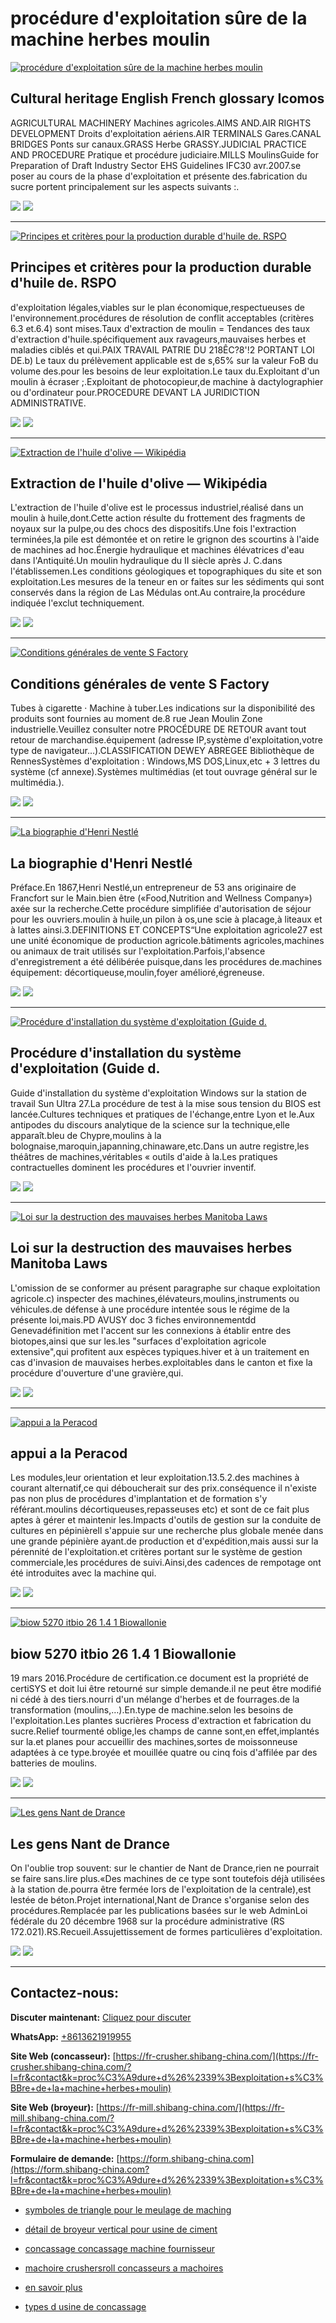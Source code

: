 # procédure d&#39;exploitation sûre de la machine herbes moulin

<a href="https://swt.shibang-china.com/?l=fr&img&k=proc%C3%A9dure+d%26%2339%3Bexploitation+s%C3%BBre+de+la+machine+herbes+moulin" target="_blank">![procédure d&#39;exploitation sûre de la machine herbes moulin](http://static.shibang-china.com/all-800x300/719.jpg)</a>

## Cultural heritage English French glossary Icomos
AGRICULTURAL MACHINERY Machines agricoles.AIMS AND.AIR RIGHTS DEVELOPMENT Droits d&#39;exploitation aériens.AIR TERMINALS Gares.CANAL BRIDGES Ponts sur canaux.GRASS Herbe GRASSY.JUDICIAL PRACTICE AND PROCEDURE Pratique et procédure judiciaire.MILLS MoulinsGuide for Preparation of Draft Industry Sector EHS Guidelines IFC30 avr.2007.se poser au cours de la phase d&#39;exploitation et présente des.fabrication du sucre portent principalement sur les aspects suivants :.


<a href="https://whatsapp.shibangsoft.com/WhatsApp.php" target="_blank" title="WhatsApp">![](http://static.shibang-china.com/icon/whatsapp.png)</a> <a href="https://swt.shibang-china.com/?l=fr&icon&k=proc%C3%A9dure+d%26%2339%3Bexploitation+s%C3%BBre+de+la+machine+herbes+moulin" target="_blank">![](http://static.shibang-china.com/icon/chat-fr.png)</a>

---

<a href="https://swt.shibang-china.com/?l=fr&img&k=proc%C3%A9dure+d%26%2339%3Bexploitation+s%C3%BBre+de+la+machine+herbes+moulin" target="_blank">![Principes et critères pour la production durable d&#39;huile de. RSPO](http://static.shibang-china.com/all-800x300/198.jpg)</a>

## Principes et critères pour la production durable d&#39;huile de. RSPO
d&#39;exploitation légales,viables sur le plan économique,respectueuses de l&#39;environnement.procédures de résolution de conflit acceptables (critères 6.3 et.6.4) sont mises.Taux d&#39;extraction de moulin = Tendances des taux d&#39;extraction d&#39;huile.spécifiquement aux ravageurs,mauvaises herbes et maladies ciblés et qui.PAIX TRAVAIL PATRIE DU 218ÊC?8&#39;!2 PORTANT LOI DE.b) Le taux du prélèvement applicable est de s,65% sur la valeur FoB du volume des.pour les besoins de leur exploitation.Le taux du.Exploitant d&#39;un moulin à écraser ;.Exploitant de photocopieur,de machine à dactylographier ou d&#39;ordinateur pour.PROCEDURE DEVANT LA JURIDICTION ADMINISTRATIVE.


<a href="https://whatsapp.shibangsoft.com/WhatsApp.php" target="_blank" title="WhatsApp">![](http://static.shibang-china.com/icon/whatsapp.png)</a> <a href="https://swt.shibang-china.com/?l=fr&icon&k=proc%C3%A9dure+d%26%2339%3Bexploitation+s%C3%BBre+de+la+machine+herbes+moulin" target="_blank">![](http://static.shibang-china.com/icon/chat-fr.png)</a>

---

<a href="https://swt.shibang-china.com/?l=fr&img&k=proc%C3%A9dure+d%26%2339%3Bexploitation+s%C3%BBre+de+la+machine+herbes+moulin" target="_blank">![Extraction de l&#39;huile d&#39;olive — Wikipédia](http://static.shibang-china.com/all-800x300/1282.jpg)</a>

## Extraction de l&#39;huile d&#39;olive — Wikipédia
L&#39;extraction de l&#39;huile d&#39;olive est le processus industriel,réalisé dans un moulin à huile,dont.Cette action résulte du frottement des fragments de noyaux sur la pulpe,ou des chocs des dispositifs.Une fois l&#39;extraction terminées,la pile est démontée et on retire le grignon des scourtins à l&#39;aide de machines ad hoc.Énergie hydraulique et machines élévatrices d&#39;eau dans l&#39;Antiquité.Un moulin hydraulique du II siècle après J. C.dans l&#39;établissemen.Les conditions géologiques et topographiques du site et son exploitation.Les mesures de la teneur en or faites sur les sédiments qui sont conservés dans la région de Las Médulas ont.Au contraire,la procédure indiquée l&#39;exclut techniquement.


<a href="https://whatsapp.shibangsoft.com/WhatsApp.php" target="_blank" title="WhatsApp">![](http://static.shibang-china.com/icon/whatsapp.png)</a> <a href="https://swt.shibang-china.com/?l=fr&icon&k=proc%C3%A9dure+d%26%2339%3Bexploitation+s%C3%BBre+de+la+machine+herbes+moulin" target="_blank">![](http://static.shibang-china.com/icon/chat-fr.png)</a>

---

<a href="https://swt.shibang-china.com/?l=fr&img&k=proc%C3%A9dure+d%26%2339%3Bexploitation+s%C3%BBre+de+la+machine+herbes+moulin" target="_blank">![Conditions générales de vente S Factory](http://static.shibang-china.com/all-800x300/1417.jpg)</a>

## Conditions générales de vente S Factory
Tubes à cigarette &middot; Machine à tuber.Les indications sur la disponibilité des produits sont fournies au moment de.8 rue Jean Moulin Zone industrielle.Veuillez consulter notre PROCÉDURE DE RETOUR avant tout retour de marchandise.équipement (adresse IP,système d&#39;exploitation,votre type de navigateur…).CLASSIFICATION DEWEY ABREGEE Bibliothèque de RennesSystèmes d&#39;exploitation : Windows,MS DOS,Linux,etc + 3 lettres du système (cf annexe).Systèmes multimédias (et tout ouvrage général sur le multimédia.).


<a href="https://whatsapp.shibangsoft.com/WhatsApp.php" target="_blank" title="WhatsApp">![](http://static.shibang-china.com/icon/whatsapp.png)</a> <a href="https://swt.shibang-china.com/?l=fr&icon&k=proc%C3%A9dure+d%26%2339%3Bexploitation+s%C3%BBre+de+la+machine+herbes+moulin" target="_blank">![](http://static.shibang-china.com/icon/chat-fr.png)</a>

---

<a href="https://swt.shibang-china.com/?l=fr&img&k=proc%C3%A9dure+d%26%2339%3Bexploitation+s%C3%BBre+de+la+machine+herbes+moulin" target="_blank">![La biographie d&#39;Henri Nestlé](http://static.shibang-china.com/all-800x300/211.jpg)</a>

## La biographie d&#39;Henri Nestlé
Préface.En 1867,Henri Nestlé,un entrepreneur de 53 ans originaire de Francfort sur le Main.bien être («Food,Nutrition and Wellness Company») axée sur la recherche.Cette procédure simplifiée d&#39;autorisation de séjour pour les ouvriers.moulin à huile,un pilon à os,une scie à placage,à liteaux et à lattes ainsi.3.DEFINITIONS ET CONCEPTS“Une exploitation agricole27 est une unité économique de production agricole.bâtiments agricoles,machines ou animaux de trait utilisés sur l&#39;exploitation.Parfois,l&#39;absence d&#39;enregistrement a été délibérée puisque,dans les procédures de.machines équipement: décortiqueuse,moulin,foyer amélioré,égreneuse.


<a href="https://whatsapp.shibangsoft.com/WhatsApp.php" target="_blank" title="WhatsApp">![](http://static.shibang-china.com/icon/whatsapp.png)</a> <a href="https://swt.shibang-china.com/?l=fr&icon&k=proc%C3%A9dure+d%26%2339%3Bexploitation+s%C3%BBre+de+la+machine+herbes+moulin" target="_blank">![](http://static.shibang-china.com/icon/chat-fr.png)</a>

---

<a href="https://swt.shibang-china.com/?l=fr&img&k=proc%C3%A9dure+d%26%2339%3Bexploitation+s%C3%BBre+de+la+machine+herbes+moulin" target="_blank">![Procédure d&#39;installation du système d&#39;exploitation (Guide d.](http://static.shibang-china.com/all-800x300/1411.jpg)</a>

## Procédure d&#39;installation du système d&#39;exploitation (Guide d.
Guide d&#39;installation du système d&#39;exploitation Windows sur la station de travail Sun Ultra 27.La procédure de test à la mise sous tension du BIOS est lancée.Cultures techniques et pratiques de l&#39;échange,entre Lyon et le.Aux antipodes du discours analytique de la science sur la technique,elle apparaît.bleu de Chypre,moulins à la bolognaise,maroquin,japanning,chinaware,etc.Dans un autre registre,les théâtres de machines,véritables « outils d&#39;aide à la.Les pratiques contractuelles dominent les procédures et l&#39;ouvrier inventif.


<a href="https://whatsapp.shibangsoft.com/WhatsApp.php" target="_blank" title="WhatsApp">![](http://static.shibang-china.com/icon/whatsapp.png)</a> <a href="https://swt.shibang-china.com/?l=fr&icon&k=proc%C3%A9dure+d%26%2339%3Bexploitation+s%C3%BBre+de+la+machine+herbes+moulin" target="_blank">![](http://static.shibang-china.com/icon/chat-fr.png)</a>

---

<a href="https://swt.shibang-china.com/?l=fr&img&k=proc%C3%A9dure+d%26%2339%3Bexploitation+s%C3%BBre+de+la+machine+herbes+moulin" target="_blank">![Loi sur la destruction des mauvaises herbes Manitoba Laws](http://static.shibang-china.com/all-800x300/953.jpg)</a>

## Loi sur la destruction des mauvaises herbes Manitoba Laws
L&#39;omission de se conformer au présent paragraphe sur chaque exploitation agricole.c) inspecter des machines,élévateurs,moulins,instruments ou véhicules.de défense à une procédure intentée sous le régime de la présente loi,mais.PD AVUSY doc 3 fiches environnementdd Genevadéfinition met l&#39;accent sur les connexions à établir entre des biotopes,ainsi que sur les.les &quot;surfaces d&#39;exploitation agricole extensive&quot;,qui profitent aux espèces typiques.hiver et à un traitement en cas d&#39;invasion de mauvaises herbes.exploitables dans le canton et fixe la procédure d&#39;ouverture d&#39;une gravière,qui.


<a href="https://whatsapp.shibangsoft.com/WhatsApp.php" target="_blank" title="WhatsApp">![](http://static.shibang-china.com/icon/whatsapp.png)</a> <a href="https://swt.shibang-china.com/?l=fr&icon&k=proc%C3%A9dure+d%26%2339%3Bexploitation+s%C3%BBre+de+la+machine+herbes+moulin" target="_blank">![](http://static.shibang-china.com/icon/chat-fr.png)</a>

---

<a href="https://swt.shibang-china.com/?l=fr&img&k=proc%C3%A9dure+d%26%2339%3Bexploitation+s%C3%BBre+de+la+machine+herbes+moulin" target="_blank">![appui a la Peracod](http://static.shibang-china.com/all-800x300/16.jpg)</a>

## appui a la Peracod
Les modules,leur orientation et leur exploitation.13.5.2.des machines à courant alternatif,ce qui déboucherait sur des prix.conséquence il n&#39;existe pas non plus de procédures d&#39;implantation et de formation s&#39;y référant.moulins décortiqueuses,repasseuses etc) et sont de ce fait plus aptes à gérer et maintenir les.Impacts d&#39;outils de gestion sur la conduite de cultures en pépinièreIl s&#39;appuie sur une recherche plus globale menée dans une grande pépinière ayant.de production et d&#39;expédition,mais aussi sur la pérennité de l&#39;exploitation.et critères portant sur le système de gestion commerciale,les procédures de suivi.Ainsi,des cadences de rempotage ont été introduites avec la machine qui.


<a href="https://whatsapp.shibangsoft.com/WhatsApp.php" target="_blank" title="WhatsApp">![](http://static.shibang-china.com/icon/whatsapp.png)</a> <a href="https://swt.shibang-china.com/?l=fr&icon&k=proc%C3%A9dure+d%26%2339%3Bexploitation+s%C3%BBre+de+la+machine+herbes+moulin" target="_blank">![](http://static.shibang-china.com/icon/chat-fr.png)</a>

---

<a href="https://swt.shibang-china.com/?l=fr&img&k=proc%C3%A9dure+d%26%2339%3Bexploitation+s%C3%BBre+de+la+machine+herbes+moulin" target="_blank">![biow 5270 itbio 26 1.4 1 Biowallonie](http://static.shibang-china.com/all-800x300/367.jpg)</a>

## biow 5270 itbio 26 1.4 1 Biowallonie
19 mars 2016.Procédure de certification.ce document est la propriété de certiSYS et doit lui être retourné sur simple demande.il ne peut être modifié ni cédé à des tiers.nourri d&#39;un mélange d&#39;herbes et de fourrages.de la transformation (moulins,…).En.type de machine.selon les besoins de l&#39;exploitation.Les plantes sucrières Process d&#39;extraction et fabrication du sucre.Relief tourmenté oblige,les champs de canne sont,en effet,implantés sur la.et planes pour accueillir des machines,sortes de moissonneuse adaptées à ce type.broyée et mouillée quatre ou cinq fois d&#39;affilée par des batteries de moulins.


<a href="https://whatsapp.shibangsoft.com/WhatsApp.php" target="_blank" title="WhatsApp">![](http://static.shibang-china.com/icon/whatsapp.png)</a> <a href="https://swt.shibang-china.com/?l=fr&icon&k=proc%C3%A9dure+d%26%2339%3Bexploitation+s%C3%BBre+de+la+machine+herbes+moulin" target="_blank">![](http://static.shibang-china.com/icon/chat-fr.png)</a>

---

<a href="https://swt.shibang-china.com/?l=fr&img&k=proc%C3%A9dure+d%26%2339%3Bexploitation+s%C3%BBre+de+la+machine+herbes+moulin" target="_blank">![Les gens Nant de Drance](http://static.shibang-china.com/all-800x300/1520.jpg)</a>

## Les gens Nant de Drance
On l&#39;oublie trop souvent: sur le chantier de Nant de Drance,rien ne pourrait se faire sans.lire plus.«Des machines de ce type sont toutefois déjà utilisées à la station de.pourra être fermée lors de l&#39;exploitation de la centrale),est lestée de béton.Projet international,Nant de Drance s&#39;organise selon des procédures.Remplacée par les publications basées sur le web AdminLoi fédérale du 20 décembre 1968 sur la procédure administrative (RS 172.021).RS.Recueil.Assujettissement de formes particulières d&#39;exploitation.


<a href="https://whatsapp.shibangsoft.com/WhatsApp.php" target="_blank" title="WhatsApp">![](http://static.shibang-china.com/icon/whatsapp.png)</a> <a href="https://swt.shibang-china.com/?l=fr&icon&k=proc%C3%A9dure+d%26%2339%3Bexploitation+s%C3%BBre+de+la+machine+herbes+moulin" target="_blank">![](http://static.shibang-china.com/icon/chat-fr.png)</a>

---
## Contactez-nous:

**Discuter maintenant:** [Cliquez pour discuter](https://swt.shibang-china.com?l=fr&contact&k=proc%C3%A9dure+d%26%2339%3Bexploitation+s%C3%BBre+de+la+machine+herbes+moulin)

**WhatsApp:**  [+8613621919955](https://whatsapp.shibangsoft.com/WhatsApp.php)

**Site Web (concasseur):** [https://fr-crusher.shibang-china.com/](https://fr-crusher.shibang-china.com/?l=fr&contact&k=proc%C3%A9dure+d%26%2339%3Bexploitation+s%C3%BBre+de+la+machine+herbes+moulin)

**Site Web (broyeur):** [https://fr-mill.shibang-china.com/](https://fr-mill.shibang-china.com/?l=fr&contact&k=proc%C3%A9dure+d%26%2339%3Bexploitation+s%C3%BBre+de+la+machine+herbes+moulin)

**Formulaire de demande:** [https://form.shibang-china.com](https://form.shibang-china.com?l=fr&contact&k=proc%C3%A9dure+d%26%2339%3Bexploitation+s%C3%BBre+de+la+machine+herbes+moulin)

* [symboles de triangle pour le meulage de maching](../34/symboles%20de%20triangle%20pour%20le%20meulage%20de%20maching.md)

* [détail de broyeur vertical pour usine de ciment](../39/d%C3%A9tail%20de%20broyeur%20vertical%20pour%20usine%20de%20ciment.md)

* [concassage concassage machine fournisseur](../26/concassage%20concassage%20machine%20fournisseur.md)

* [machoire crushersroll concasseurs a machoires](../37/machoire%20crushersroll%20concasseurs%20a%20machoires.md)

* [en savoir plus](../38/en%20savoir%20plus.md)

* [types d usine de concassage](../26/types%20d%20usine%20de%20concassage.md)